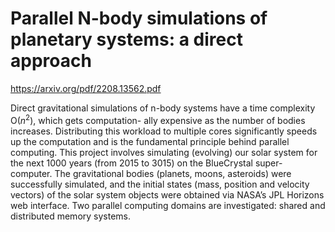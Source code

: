# Parallel N-body simulations of planetary systems: a direct approach
https://arxiv.org/pdf/2208.13562.pdf


Direct gravitational simulations of n-body systems have a time complexity O($n^{2}$), which gets computation- ally expensive as the number of bodies increases. Distributing this workload to multiple cores significantly speeds up the computation and is the fundamental principle behind parallel computing. This project involves simulating (evolving) our solar system for the next 1000 years (from 2015 to 3015) on the BlueCrystal super- computer. The gravitational bodies (planets, moons, asteroids) were successfully simulated, and the initial states (mass, position and velocity vectors) of the solar system objects were obtained via NASA’s JPL Horizons web interface. Two parallel computing domains are investigated: shared and distributed memory systems.
